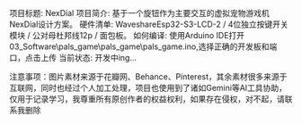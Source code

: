 项目标题: NexDial
项目简介: 基于一个旋钮作为主要交互的虚拟宠物游戏机NexDial设计方案。
硬件清单: WaveshareEsp32-S3-LCD-2 / 4位独立按键开关模块 / 公对母杜邦线12p / 面包板。
如何编译: 使用Arduino IDE打开03_Software\pals_game\pals_game\pals_game.ino,选择正确的开发板和端口，点击上传
当前状态: 开发中ing...

注意事项：图片素材来源于花瓣网、Behance、Pinterest，其余素材很多来源于互联网，同时也经过个人加工处理，项目也使用到了诸如Gemini等AI工具协助，仅用于记录学习，我尊重所有原创作者的权益权利，如果存在侵权，对不起，请联系我删除
